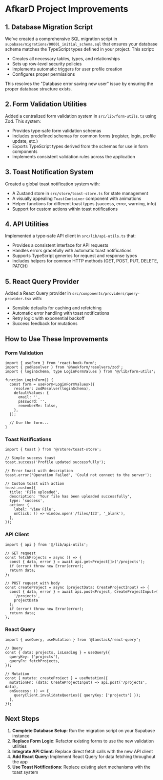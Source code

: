 # AfkarD Project Improvements

## 1. Database Migration Script

We've created a comprehensive SQL migration script in `supabase/migrations/00001_initial_schema.sql` that ensures your database schema matches the TypeScript types defined in your project. This script:

- Creates all necessary tables, types, and relationships
- Sets up row-level security policies
- Implements automatic triggers for user profile creation
- Configures proper permissions

This resolves the "Database error saving new user" issue by ensuring the proper database structure exists.

## 2. Form Validation Utilities

Added a centralized form validation system in `src/lib/form-utils.ts` using Zod. This system:

- Provides type-safe form validation schemas
- Includes predefined schemas for common forms (register, login, profile update, etc.)
- Exports TypeScript types derived from the schemas for use in form components
- Implements consistent validation rules across the application

## 3. Toast Notification System

Created a global toast notification system with:

- A Zustand store in `src/store/toast-store.ts` for state management
- A visually appealing `ToastContainer` component with animations
- Helper functions for different toast types (success, error, warning, info)
- Support for custom actions within toast notifications

## 4. API Utilities

Implemented a type-safe API client in `src/lib/api-utils.ts` that:

- Provides a consistent interface for API requests
- Handles errors gracefully with automatic toast notifications
- Supports TypeScript generics for request and response types
- Includes helpers for common HTTP methods (GET, POST, PUT, DELETE, PATCH)

## 5. React Query Provider

Added a React Query provider in `src/components/providers/query-provider.tsx` with:

- Sensible defaults for caching and refetching
- Automatic error handling with toast notifications
- Retry logic with exponential backoff
- Success feedback for mutations

## How to Use These Improvements

### Form Validation

```tsx
import { useForm } from 'react-hook-form';
import { zodResolver } from '@hookform/resolvers/zod';
import { loginSchema, type LoginFormValues } from '@/lib/form-utils';

function LoginForm() {
  const form = useForm<LoginFormValues>({
    resolver: zodResolver(loginSchema),
    defaultValues: {
      email: '',
      password: '',
      rememberMe: false,
    },
  });
  
  // Use the form...
}
```

### Toast Notifications

```tsx
import { toast } from '@/store/toast-store';

// Simple success toast
toast.success('Profile updated successfully');

// Error toast with description
toast.error('Operation Failed', 'Could not connect to the server');

// Custom toast with action
toast.custom({
  title: 'File uploaded',
  description: 'Your file has been uploaded successfully',
  type: 'success',
  action: {
    label: 'View File',
    onClick: () => window.open('/files/123', '_blank'),
  },
});
```

### API Client

```tsx
import { api } from '@/lib/api-utils';

// GET request
const fetchProjects = async () => {
  const { data, error } = await api.get<Project[]>('/projects');
  if (error) throw new Error(error);
  return data;
};

// POST request with body
const createProject = async (projectData: CreateProjectInput) => {
  const { data, error } = await api.post<Project, CreateProjectInput>(
    '/projects',
    projectData
  );
  if (error) throw new Error(error);
  return data;
};
```

### React Query

```tsx
import { useQuery, useMutation } from '@tanstack/react-query';

// Query
const { data: projects, isLoading } = useQuery({
  queryKey: ['projects'],
  queryFn: fetchProjects,
});

// Mutation
const { mutate: createProject } = useMutation({
  mutationFn: (data: CreateProjectInput) => api.post('/projects', data),
  onSuccess: () => {
    queryClient.invalidateQueries({ queryKey: ['projects'] });
  },
});
```

## Next Steps

1. **Complete Database Setup**: Run the migration script on your Supabase instance
2. **Replace Form Logic**: Refactor existing forms to use the new validation utilities
3. **Integrate API Client**: Replace direct fetch calls with the new API client
4. **Add React Query**: Implement React Query for data fetching throughout the app
5. **Use Toast Notifications**: Replace existing alert mechanisms with the toast system 